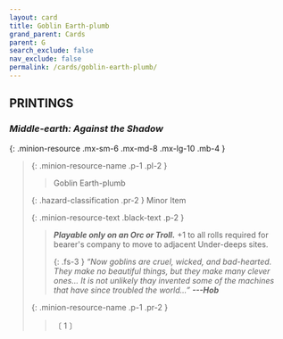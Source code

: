 ```yaml
---
layout: card
title: Goblin Earth-plumb
grand_parent: Cards
parent: G
search_exclude: false
nav_exclude: false
permalink: /cards/goblin-earth-plumb/
---
```


## PRINTINGS


### _Middle-earth: Against the Shadow_

{: .minion-resource .mx-sm-6 .mx-md-8 .mx-lg-10 .mb-4 }
> {: .minion-resource-name .p-1 .pl-2 }
> > <div class="hazard-mp"></div>
> > <div class="card-name">Goblin Earth-plumb</div>
>
> {: .hazard-classification .pr-2 }
> Minor Item
>
> {: .minion-resource-text .black-text .p-2 }
> > ***Playable only on an Orc or Troll.*** +1 to all rolls required for bearer's company to move to adjacent Under-deeps sites. 
> > 
> > {: .fs-3 } 
> > _“Now goblins are cruel, wicked, and bad-hearted. They make no beautiful things, but they make many clever ones... It is not unlikely thay invented some of the machines that have since troubled the world...”_ ***---&#65279;Hob*** 
> 
> {: .minion-resource-name .p-1 .pr-2 }
> > <div class="card-shield"></div>
> > <div class="card-corruption-white">〔 1 〕</div>
